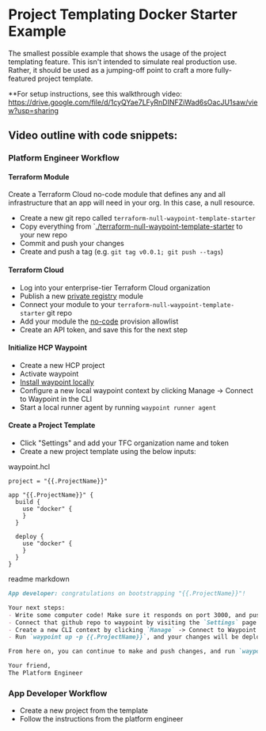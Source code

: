 # Project Templating Docker Starter Example

The smallest possible example that shows the usage of the project templating feature.
This isn't intended to simulate real production use. Rather, it should be
used as a jumping-off point to craft a more fully-featured
project template.

**For setup instructions, see this walkthrough video: https://drive.google.com/file/d/1cyQYae7LFyRnDINFZiWad6sOacJU1saw/view?usp=sharing

## Video outline with code snippets:

### Platform Engineer Workflow

#### Terraform Module

Create a Terraform Cloud no-code module that defines any and all infrastructure that an app will need in your org. In this case, a null resource.

- Create a new git repo called `terraform-null-waypoint-template-starter`
- Copy everything from `[./terraform-null-waypoint-template-starter](./terraform-null-waypoint-template-starter) to your new repo
- Commit and push your changes
- Create and push a tag (e.g. `git tag v0.0.1; git push --tags`)

#### Terraform Cloud

- Log into your enterprise-tier Terraform Cloud organization
- Publish a new [private registry](https://developer.hashicorp.com/terraform/cloud-docs/registry) module
- Connect your module to your `terraform-null-waypoint-template-starter` git repo
- Add your module the [no-code](https://developer.hashicorp.com/terraform/cloud-docs/no-code-provisioning/module-design) provision allowlist
- Create an API token, and save this for the next step

#### Initialize HCP Waypoint

- Create a new HCP project
- Activate waypoint
- [Install waypoint locally]([url](https://developer.hashicorp.com/waypoint/tutorials/get-started-docker/get-started-install)) 
- Configure a new local waypoint context by clicking Manage -> Connect to Waypoint in the CLI
- Start a local runner agent by running `waypoint runner agent`

#### Create a Project Template

- Click "Settings" and add your TFC organization name and token
- Create a new project template using the below inputs:

waypoint.hcl
```hcl
project = "{{.ProjectName}}"

app "{{.ProjectName}}" {
  build {
    use "docker" {
    }
  }

  deploy {
    use "docker" {
    }
  }
}
```

readme markdown
```markdown
App developer: congratulations on bootstrapping "{{.ProjectName}}"!

Your next steps:
- Write some computer code! Make sure it responds on port 3000, and push it to github
- Connect that github repo to waypoint by visiting the `Settings` page
- Create a new CLI context by clicking `Manage` -> Connect to Waypoint in the CLI`
- Run `waypoint up -p {{.ProjectName}}`, and your changes will be deployed to production!

From here on, you can continue to make and push changes, and run `waypoint up -p {{.ProjectName}}` to deploy them.

Your friend,
The Platform Engineer
```

### App Developer Workflow

- Create a new project from the template
- Follow the instructions from the platform engineer
